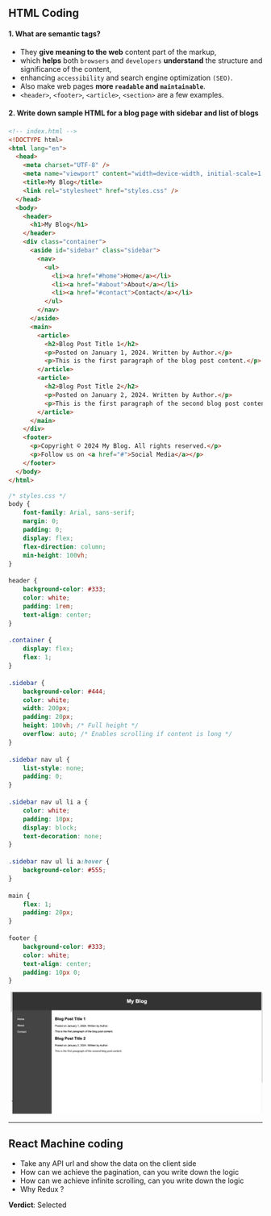 ## HTML Coding

#### 1. What are semantic tags? 
  - They **give meaning to the web** content part of the markup, 
  - which **helps** both `browsers` and `developers` **understand** the structure and significance of the content, 
  - enhancing `accessibility` and search engine optimization `(SEO)`. 
  - Also make web pages **more `readable` and `maintainable`**.
  - `<header>`, `<footer>`, `<article>`, `<section>` are a few examples.

#### 2. Write down sample HTML for a blog page with sidebar and list of blogs

```html
<!-- index.html -->
<!DOCTYPE html>
<html lang="en">
  <head>
    <meta charset="UTF-8" />
    <meta name="viewport" content="width=device-width, initial-scale=1.0" />
    <title>My Blog</title>
    <link rel="stylesheet" href="styles.css" />
  </head>
  <body>
    <header>
      <h1>My Blog</h1>
    </header>
    <div class="container">
      <aside id="sidebar" class="sidebar">
        <nav>
          <ul>
            <li><a href="#home">Home</a></li>
            <li><a href="#about">About</a></li>
            <li><a href="#contact">Contact</a></li>
          </ul>
        </nav>
      </aside>
      <main>
        <article>
          <h2>Blog Post Title 1</h2>
          <p>Posted on January 1, 2024. Written by Author.</p>
          <p>This is the first paragraph of the blog post content.</p>
        </article>
        <article>
          <h2>Blog Post Title 2</h2>
          <p>Posted on January 2, 2024. Written by Author.</p>
          <p>This is the first paragraph of the second blog post content.</p>
        </article>
      </main>
    </div>
    <footer>
      <p>Copyright © 2024 My Blog. All rights reserved.</p>
      <p>Follow us on <a href="#">Social Media</a></p>
    </footer>
  </body>
</html>
```

```css
/* styles.css */
body {
    font-family: Arial, sans-serif;
    margin: 0;
    padding: 0;
    display: flex;
    flex-direction: column;
    min-height: 100vh;
}

header {
    background-color: #333;
    color: white;
    padding: 1rem;
    text-align: center;
}

.container {
    display: flex;
    flex: 1;
}

.sidebar {
    background-color: #444;
    color: white;
    width: 200px;
    padding: 20px;
    height: 100vh; /* Full height */
    overflow: auto; /* Enables scrolling if content is long */
}

.sidebar nav ul {
    list-style: none;
    padding: 0;
}

.sidebar nav ul li a {
    color: white;
    padding: 10px;
    display: block;
    text-decoration: none;
}

.sidebar nav ul li a:hover {
    background-color: #555;
}

main {
    flex: 1;
    padding: 20px;
}

footer {
    background-color: #333;
    color: white;
    text-align: center;
    padding: 10px 0;
}
```

  ![alt text](/interview_questions_company_based/14/imagesUsed/sidebar_blog_posts.png)


----

## React Machine coding

- Take any API url and show the data on the client side
- How can we achieve the pagination, can you write down the logic
- How can we achieve infinite scrolling, can you write down the logic
- Why Redux ?

**Verdict**: Selected
